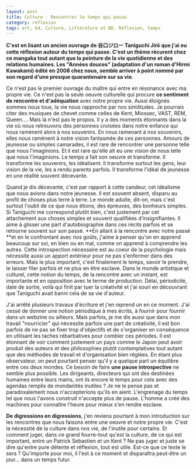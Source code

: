 ```yaml
---
layout: post
title: Culture - Rencontrer le temps qui passe
category: reflexion
tags: art, bd, Culture, Littérature et BD, Réflexion, temps
---
```

**C'est en lisant un ancien ouvrage de <span class="t_nihongo_kanji" lang="ja">谷口ジロー Taniguchi Jirō que j'ai eu cette réflexion autour du temps qui passe. C'est un thème récurent chez ce mangaka tout autant que la peinture de la vie quotidienne et des relations humaines. Les "Années douces" (adaptation d'un roman d'Hirmi Kawakami) édité en 2008 chez nous, semble arriver à point nommé par son regard d'une presque quarantenaire sur sa vie.**

Ce n'est pas le premier ouvrage du maître qui entre en résonance avec ma propre vie. Ce n'est pas la seule oeuvre culturelle qui procure **ce sentiment de rencontre et d'adéquation** avec notre propre vie. Aussi éloignés sommes nous tous, la vie nous rapproche par nos similitudes. Je pourrais citer des musiques de chevet comme celles de Kent, Miossec, VAST, REM, Queen.... Mais là n'est pas le propos. Il y a des moments étonnants dans la vie où nous retrouvons des personnes croisées dans notre enfance qui nous ramènent alors à nos souvenirs. En nous ramenant à nos souvenirs, elles nous ramènent à notre vision fantasmée de ces personnes. Amours de jeunesse ou simples camarades, il est rare de rencontrer une personne telle que nous l'imaginions. Et il est rare qu'elle ait eu une vision de nous telle que nous l'imaginions. Le temps a fait son oeuvre et transforme. Il transforme les souvenirs, les idéalisent. Il transforme surtout les gens, leur vision de la vie, les a rendu parents parfois. Il transforme l'idéal de jeunesse en une réalité souvent décevante.

Quand je dis décevante, c'est par rapport à cette candeur, cet idéalisme que nous avions dans notre jeunesse. Il est souvent absent, disparu au profit de choses plus terre à terre. Le monde adulte, dit-on, mais c'est surtout l'oubli de ce que nous étions, des épreuves, des bonheurs simples. Si Taniguchi me correspond plutôt bien, c'est justement par cet attachement aux choses simples et souvent qualifiées d'insignifiantes. Il aime à glisser une part d'autobiographie dans ces récits parfois et se retourne souvent sur son passé. **En allant à la rencontre avec notre passé **et en le confrontant avec nos goûts, j'aime à penser qu'on en apprend beaucoup sur soi, en bien ou en mal, comme on apprend à comprendre les autres. Cette introspection nécessaire est au coeur de la psychologie mais nécessite aussi un apport extérieur pour ne pas s'enfermer dans des erreurs. Mais le plus important, c'est finalement le temps, savoir le prendre, le laisser filer parfois et ne plus en être esclave. Dans le monde artistique et culturel, cette notion du temps, de la rencontre avec un instant, est importante et en opposition avec le terme de production. Délai, périodicité, date de sortie, voilà qui finit par tuer la créativité et j'ai souri en découvrant que Taniguchi avait banni cela de sa vie d'auteur.

J'ai arrêté plusieurs travaux d'écriture et j'en reprend un en ce moment. J'ai cessé de donner une notion périodique à mes écrits, à fournir pour fournir dans un webzine ou ailleurs. Mais parfois, je me dis aussi que dans mon travail "nourricier" qui nécessite parfois une part de créativité, il est bon parfois de ne pas se fixer trop d'objectifs et de s'organiser en conséquence en utilisant les taches rébarbatives pour combler ces périodes. Il est étonnant de voir comment justement un pays comme le Japon peut avoir produit des auteurs et des philosophies plutôt contemplatives tout autant que des méthodes de travail et d'organisation bien réglées. En étant plus observateur, on peut pourtant penser qu'il y a quelque part un équilibre entre ces deux mondes. Ce besoin de faire **une pause introspective** ne semble plus possible. Les dirigeants, directeurs qui ont des destinées humaines entre leurs mains, ont ils encore le temps pour cela avec des agendas remplis de mondanités inutiles ? Je ne le pense pas et paradoxalement nous n'accepterions qu'ils en aient. L'engrenage du temps tel que nous l'avons construit n'accepte plus de pause. L'homme a créé des machines pour connaître l'heure pour mieux s'en rendre esclave.

**De digressions en digressions**, j'en reviens pourtant à mon introduction sur les rencontres que nous faisons entre une oeuvre et notre propre vie. C'est la nécessité de la culture dans nos vie, de l'inutile pour certains. Et comment juger, dans ce grand fourre-tout qu'est la culture, de ce qui est important, entre un Patrick Sebastien et un Kent ? Ne pas juger et juste se dire qu'entre pure détente et réflexion, tout est utile. Est-ce que ce texte le sera ? Qu'importe pour moi, il l'est à ce moment et disparaîtra peut-être un jour... dans un temps futur.
